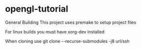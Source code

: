 # opengl-tutorial

General Building
This project uses premake to setup project files

For linux builds you must have
xorg-dev installed

When cloning use git clone --recurse-submodules -j8 url/ssh
